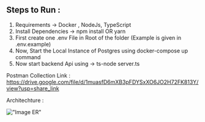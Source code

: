 ## Steps to Run :

1. Requirements -> Docker , NodeJs, TypeScript
2. Install Dependencies -> npm install OR yarn
3. First create one .env File in Root of the folder (Example is given in .env.example)
4. Now, Start the Local Instance of Postgres using docker-compose up command
5. Now start backend Api using -> ts-node server.ts

Postman Collection Link : https://drive.google.com/file/d/1muasfD6mXB3pFDYSxXO6JO2H72FK813Y/view?usp=share_link

Architechture :

!["Image ER"](https://i.imgur.com/fWYoc5k.png)
